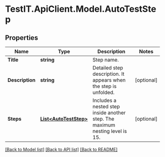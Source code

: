 # TestIT.ApiClient.Model.AutoTestStep

## Properties

Name | Type | Description | Notes
------------ | ------------- | ------------- | -------------
**Title** | **string** | Step name. | 
**Description** | **string** | Detailed step description. It appears when the step is unfolded. | [optional] 
**Steps** | [**List&lt;AutoTestStep&gt;**](AutoTestStep.md) | Includes a nested step inside another step. The maximum nesting level is 15. | [optional] 

[[Back to Model list]](../README.md#documentation-for-models) [[Back to API list]](../README.md#documentation-for-api-endpoints) [[Back to README]](../README.md)

